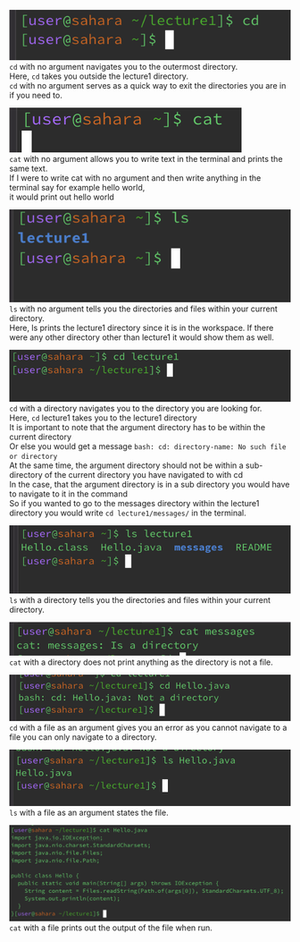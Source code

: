 ![Image](cd-no-arg.png)\
`cd` with no argument navigates you to the outermost directory. <br>
Here, `cd` takes you outside the lecture1 directory. <br>
`cd` with no argument serves as a quick way to exit the directories you are in if you need to. 


![Image](cat-no-arg.png)\
`cat` with no argument allows you to write text in the terminal and prints the same text. <br>
If I were to write cat with no argument and then write anything in the terminal say for example hello world, <br> it would print out hello world



![Image](ls-no-arg.png)\
`ls` with no argument tells you the directories and files within your current directory. <br>
Here, ls prints the lecture1 directory since it is in the workspace. <be>
If there were any other directory other than lecture1 it would show them as well.




![Image](cd-directory.png)\
`cd` with a directory navigates you to the directory you are looking for. <br>
Here, `cd` lecture1 takes you to the lecture1 directory <br>
It is important to note that the argument directory has to be within the current directory <br>
Or else you would get a message `bash: cd: directory-name: No such file or directory` <br>
At the same time, the argument directory should not be within a sub-directory of the current directory you have navigated to with cd <br>
In the case, that the argument directory is in a sub directory you would have to navigate to it in the command <br>
So if you wanted to go to the messages directory within the lecture1 directory you would write `cd lecture1/messages/` in the terminal. <br>



![Image](ls-directory.png)\
`ls` with a directory tells you the directories and files within your current directory.


![Image](cat-directory.png)\
`cat` with a directory does not print anything as the directory is not a file.

![Image](cd-file.png)\
`cd` with a file as an argument gives you an error as you cannot navigate to a file you can only navigate to a directory.


![Image](ls-file.png)\
`ls` with a file as an argument states the file. 


![Image](cat-file.png)\
`cat` with a file prints out the output of the file when run. 
